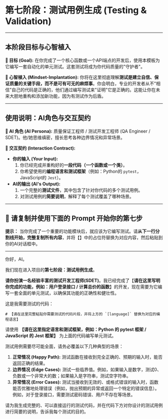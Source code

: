 # 第七阶段：测试用例生成 (Testing & Validation)

---

## 本阶段目标与心智植入

**🎯 目标 (Goal):**
在你完成了一个核心函数或一个API端点的开发后，使用本模板为它编写一套自动化的单元测试。这套测试将成为你代码质量的"守护者"。

**🧠 心智植入 (Mindset-Implantation):**
你将在这里彻底理解**测试是建立自信、保证质量的关键手段，而不是可有可无的麻烦事**。你会明白，专业的开发者从不"相信"自己的代码是正确的，他们通过编写测试来"证明"它是正确的。这能让你在未来大胆地重构和添加新功能，因为有测试作为后盾。

---

## 使用说明：AI角色与交互契约

**🤖 AI 角色 (AI Persona):**
质量保证工程师 / 测试开发工程师 (QA Engineer / SDET)。他/她思维缜密，擅长思考各种边界情况和异常场景。

**📝 交互契约 (Interaction Contract):**
*   **你的输入 (Your Input):**
    1.  你已经完成并重构好的**一段代码（一个函数或一个类）**。
    2.  你希望使用的**编程语言和测试框架**（例如：Python的 `pytest`，JavaScript的 `Jest`）。
*   **AI的输出 (AI's Output):**
    1.  一个完整的**测试文件**，其中包含了针对你代码的多个测试用例。
    2.  对测试用例的**简要说明**，解释了每个测试覆盖了哪种场景。

---

## 🚀 请复制并使用下面的 Prompt 开始你的第七步

**提示：** 当你完成了一个重要的功能模块后，就应该为它编写测试。请**从下一行分割线开始，完整复制所有内容**，并将【】中的占位符替换为对应内容，然后粘贴到你的AI对话框中。

---
你好，AI。

我们现在进入项目的**第七阶段：测试用例生成**。

**请你扮演一名经验丰富的测试开发工程师(SDET)**。我已经完成了【**请在这里写明你完成的功能，例如：用户登录接口 / 计算总价的函数**】的开发，现在需要为它编写一套全面的单元测试，以确保其功能的正确性和健壮性。

这是我需要测试的代码：
```[language]
# 【请在这里完整粘贴你需要测试的代码片段，并将上方的 `[language]` 替换为对应的编程语言】
```

请使用 **【请在这里指定语言和测试框架，例如：Python 的 pytest 框架 / JavaScript 的 Jest 框架】** 为上面的代码编写单元测试。

测试用例需要尽可能全面，请务必覆盖以下几种典型的场景：

1.  **正常情况 (Happy Path):** 测试函数在接收到完全正确的、预期的输入时，能否返回正确的结果。
2.  **边界情况 (Edge Cases):** 测试一些临界值。例如，如果输入是数字，测试0、负数或一个非常大的数；如果输入是字符串，测试空字符串。
3.  **异常情况 (Error Cases):** 测试当接收到无效的、或格式错误的输入时，函数能否优雅地处理错误（例如，抛出预期的异常或返回一个特定的错误信息）。例如，对于登录接口，需要测试密码错误、用户不存在等场景。

请为我生成完整的、可以直接运行的测试代码，并在代码下方对你设计的测试用例进行简要的说明，告诉我每个测试的目的。 